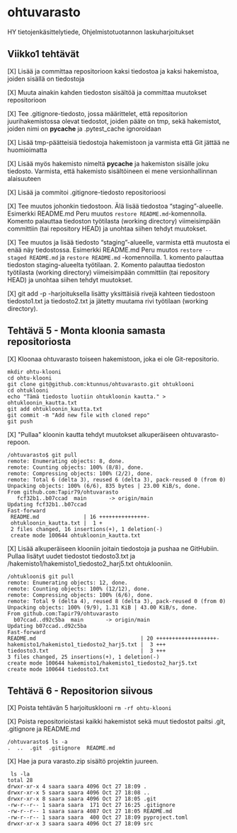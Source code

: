 # ohtuvarasto
HY tietojenkäsittelytiede, Ohjelmistotuotannon laskuharjoitukset

## Viikko1 tehtävät

[X] Lisää ja committaa repositorioon kaksi tiedostoa ja kaksi hakemistoa, joiden sisällä on tiedostoja              

[X] Muuta ainakin kahden tiedoston sisältöä ja committaa muutokset repositorioon      

[X] Tee .gitignore-tiedosto, jossa määrittelet, että repositorion juurihakemistossa olevat tiedostot, joiden pääte on tmp, sekä hakemistot, joiden nimi on __pycache__ ja .pytest_cache ignoroidaan             

[X] Lisää tmp-päätteisiä tiedostoja hakemistoon ja varmista että Git jättää ne huomioimatta      

[X] Lisää myös hakemisto nimeltä __pycache__ ja hakemiston sisälle joku tiedosto. Varmista, että hakemisto sisältöineen ei mene versionhallinnan alaisuuteen           

[X] Lisää ja commitoi .gitignore-tiedosto repositorioosi          

[X] Tee muutos johonkin tiedostoon. Älä lisää tiedostoa “staging”-alueelle. 
Esimerkki README.md
Peru muutos `restore README.md`-komennolla. Komento palauttaa tiedoston työtilasta (working directory) viimeisimpään committiin (tai repository HEAD) ja unohtaa siihen tehdyt muutokset. 

[X] Tee muutos ja lisää tiedosto “staging”-alueelle, varmista että muutosta ei enää näy tiedostossa. Esimerkki README.md
Peru muutos `restore --staged README.md` ja `restore README.md` -komennoilla. 1. komento palauttaa tiedoston staging-alueelta työtilaan. 2. Komento palauttaa tiedoston työtilasta (working directory) viimeisimpään committiin (tai repository HEAD) ja unohtaa siihen tehdyt muutokset. 

[X] git add -p -harjoituksella lisätty yksittäisiä rivejä kahteen tiedostoon tiedosto1.txt ja tiedosto2.txt ja jätetty muutama rivi työtilaan (working directory). 

## Tehtävä 5 - Monta kloonia samasta repositoriosta

[X] Kloonaa ohtuvarasto toiseen hakemistoon, joka ei ole Git-repositorio.
```` 
mkdir ohtu-klooni
cd ohtu-klooni
git clone git@github.com:ktunnus/ohtuvarasto.git ohtuklooni    
cd ohtuklooni
echo "Tämä tiedosto luotiin ohtukloonin kautta." > ohtukloonin_kautta.txt 
git add ohtukloonin_kautta.txt
git commit -m "Add new file with cloned repo"
git push
```` 

[X] "Pullaa" kloonin kautta tehdyt muutokset alkuperäiseen ohtuvarasto-repoon. 
```` 
/ohtuvarasto$ git pull
remote: Enumerating objects: 8, done.
remote: Counting objects: 100% (8/8), done.
remote: Compressing objects: 100% (2/2), done.
remote: Total 6 (delta 3), reused 6 (delta 3), pack-reused 0 (from 0)
Unpacking objects: 100% (6/6), 835 bytes | 23.00 KiB/s, done.
From github.com:Tapir79/ohtuvarasto
   fcf32b1..b07ccad  main       -> origin/main
Updating fcf32b1..b07ccad
Fast-forward
 README.md              | 16 +++++++++++++++-
 ohtukloonin_kautta.txt |  1 +
 2 files changed, 16 insertions(+), 1 deletion(-)
 create mode 100644 ohtukloonin_kautta.txt
 ```` 

[X] Lisää alkuperäiseen klooniin joitain tiedostoja ja pushaa ne GitHubiin. Pullaa lisätyt uudet tiedostot tiedosto3.txt ja /hakemisto1/hakemisto1_tiedosto2_harj5.txt ohtuklooniin.      
 ```` 
/ohtuklooni$ git pull
remote: Enumerating objects: 12, done.
remote: Counting objects: 100% (12/12), done.
remote: Compressing objects: 100% (6/6), done.
remote: Total 9 (delta 4), reused 8 (delta 3), pack-reused 0 (from 0)
Unpacking objects: 100% (9/9), 1.31 KiB | 43.00 KiB/s, done.
From github.com:Tapir79/ohtuvarasto
   b07ccad..d92c5ba  main       -> origin/main
Updating b07ccad..d92c5ba
Fast-forward
 README.md                                 | 20 +++++++++++++++++++-
 hakemisto1/hakemisto1_tiedosto2_harj5.txt |  3 +++
 tiedosto3.txt                             |  3 +++
 3 files changed, 25 insertions(+), 1 deletion(-)
 create mode 100644 hakemisto1/hakemisto1_tiedosto2_harj5.txt
 create mode 100644 tiedosto3.txt
  ````    

## Tehtävä 6 - Repositorion siivous

[X] Poista tehtävän 5 harjoitusklooni `rm -rf ohtu-klooni`                   

[X] Poista repositorioistasi kaikki hakemistot sekä muut tiedostot paitsi .git, .gitignore ja README.md
```` 
/ohtuvarasto$ ls -a
.  ..  .git  .gitignore  README.md
````

[X] Hae ja pura varasto.zip sisältö projektin juureen.  
````
 ls -la
total 28
drwxr-xr-x 4 saara saara 4096 Oct 27 18:09 .
drwxr-xr-x 5 saara saara 4096 Oct 27 18:08 ..
drwxr-xr-x 8 saara saara 4096 Oct 27 18:05 .git
-rw-r--r-- 1 saara saara  171 Oct 27 16:25 .gitignore
-rw-r--r-- 1 saara saara 4087 Oct 27 18:05 README.md
-rw-r--r-- 1 saara saara  400 Oct 27 18:09 pyproject.toml
drwxr-xr-x 3 saara saara 4096 Oct 27 18:09 src
````

